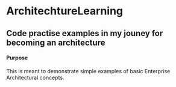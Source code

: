 # ArchitechtureLearning

<h2>Code practise examples in my jouney for becoming an architecture</h2>

<h4>Purpose</h4>

This is meant to demonstrate simple examples of basic Enterprise Architectural concepts.


